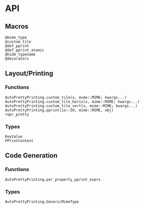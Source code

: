 # API 

## Macros
```@docs 
@mime_type 
@custom_tile
@def_pprint
@def_pprint_atomic
@hide_typename
@decorators
```

## Layout/Printing

### Functions
```@docs 
AutoPrettyPrinting.custom_tile(x, mime::MIME; kwargs...)
AutoPrettyPrinting.custom_tile_horiz(x, mime::MIME; kwargs...)
AutoPrettyPrinting.custom_tile_vert(x, mime::MIME; kwargs...)
AutoPrettyPrinting.pprint(io::IO, mime::MIME, obj)
repr_pretty
```

### Types 
```@docs 
KeyValue
PPrintContext
```

## Code Generation
### Functions
```@docs 
AutoPrettyPrinting.per_property_pprint_exprs
```

### Types 
```@docs
AutoPrettyPrinting.GenericMimeType
```

